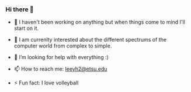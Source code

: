 ### Hi there 👋
- 🔭 I haven't been working on anything but when things come to mind I'll start on it.
- 🌱 I am currenlty interested about the different spectrums of the computer world from complex to simple.
- 🤔 I’m looking for help with everything :)
- 📫 How to reach me: leeyh2@etsu.edu

- ⚡ Fun fact: I love volleyball

